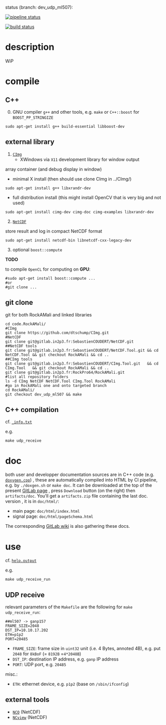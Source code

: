 status (branch: dev_udp_ml507):

[![pipeline status](https://gitlab.in2p3.fr/RockPro64/RockAMali/badges/dev_udp_ml507/pipeline.svg)](https://gitlab.in2p3.fr/RockPro64/RockAMali/commits/dev_udp_ml507)


[![build status](https://gitlab.in2p3.fr/RockPro64/RockAMali/badges/dev_udp_ml507/build.svg)](https://gitlab.in2p3.fr/RockPro64/RockAMali/commits/dev_udp_ml507)


# description

WiP

# compile

## C++

0. GNU compiler `g++` and other tools, e.g. `make` or `C++::boost` for `BOOST_PP_STRINGIZE`

~~~ { .bash }
sudo apt-get install g++ build-essential libboost-dev
~~~

## external library

1. [`CImg`](http://www.cimg.eu/)
     - XWindows via `X11` development library for window output

array container (and debug display in window)

- minimal X install (then should use clone CImg in ../CImg/)

~~~ { .bash }
sudo apt-get install g++ libxrandr-dev
~~~

- full distribution install (this might install OpenCV that is very big and not used)

~~~ { .bash }
sudo apt-get install cimg-dev cimg-doc cimg-examples libxrandr-dev
~~~

2. [`NetCDF`](http://unidata.github.io/netcdf-cxx4/)

store result and log in compact NetCDF format

~~~ { .bash }
sudo apt-get install netcdf-bin libnetcdf-cxx-legacy-dev
~~~

3. optional `boost::compute`

**TODO**

to compile `OpenCL` for computing on **GPU**:

~~~ { .bash }
#sudo apt-get install boost::compute ...
#or
#git clone ...
~~~

## git clone

git for both RockAMali and linked libraries

~~~ { .bash }
cd code.RockAMali/
#CImg
git clone https://github.com/dtschump/CImg.git
#NetCDF
git clone git@gitlab.in2p3.fr:SebastienCOUDERT/NetCDF.git
##NetCDF tools
git clone git@gitlab.in2p3.fr:SebastienCOUDERT/NetCDF.Tool.git && cd NetCDF.Tool && git checkout RockAMali && cd ..
##CImg tools
git clone git@gitlab.in2p3.fr:SebastienCOUDERT/CImg.Tool.git   && cd CImg.Tool   && git checkout RockAMali && cd ..
git clone git@gitlab.in2p3.fr:RockPro64/RockAMali.git
#list all repository folders
ls -d CImg NetCDF NetCDF.Tool CImg.Tool RockAMali
#go in RockAMali one and onto targeted branch
cd RockAMali/
git checkout dev_udp_ml507 && make
~~~

## C++ compilation

cf. [`_info.txt`](_info.txt)

e.g.

~~~ { .bash }
make udp_receive
~~~

# doc

both user and developper documentation sources are in C++ code (e.g. [`doxygen.cpp`](doxygen.cpp))
, these are automatically compiled into HTML by CI pipeline, e.g. by `./doxgen.sh` or `make doc`.
It can be downloaded at the top of the present [GitLab page](https://gitlab.in2p3.fr/RockPro64/RockAMali/-/tree/dev_udp_ml507)
, press `Download` button (on the right) then `artifacts/doc`.
You'll get a `artifacts.zip` file containing the last doc. version
, it is in `doc/html/`:

- main   page: `doc/html/index.html`
- signal page: `doc/html/pageSchema.html`

The corresponding [GitLab wiki](https://gitlab.in2p3.fr/RockPro64/RockAMali/-/wikis/home)
 is also gathering these docs.

# use

cf. [`help.output`](udp_receive_help.output)

e.g.

~~~ { .bash }
make udp_receive_run
~~~

## UDP receive

relevant parameters of the `Makefile` are the following for `make udp_receive_run`:

~~~ { .bash }
##ml507 -> ganp157
FRAME_SIZE=2048
DST_IP=10.10.17.202
ETH=p1p2
PORT=20485
~~~

- `FRAME_SIZE`: frame size in `uint32` unit (i.e. 4 Bytes, annoted 4B), e.g. put `2048` for `8kBoF` (= `8192B` =`4*2048B`)
- `DST_IP`: destination IP address, e.g. `ganp` IP address
- `PORT`: UDP port, e.g. `20485`

misc.:

- `ETH`: ethernet device, e.g. `p1p2` (base on `/sbin/ifconfig`)

## external tools

- [`NCO`](https://www.unidata.ucar.edu/software/netcdf/docs/index.html) (NetCDF)
- [`NCview`](http://meteora.ucsd.edu/~pierce/ncview_home_page.html) (NetCDF)

